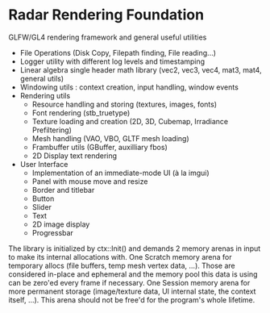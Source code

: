 # Radar Rendering Foundation
GLFW/GL4 rendering framework and general useful utilities

- File Operations (Disk Copy, Filepath finding, File reading...)
- Logger utility with different log levels and timestamping
- Linear algebra single header math library (vec2, vec3, vec4, mat3, mat4, general utils)
- Windowing utils : context creation, input handling, window events
- Rendering utils
    - Resource handling and storing (textures, images, fonts)
    - Font rendering (stb_truetype)
    - Texture loading and creation (2D, 3D, Cubemap, Irradiance Prefiltering)
    - Mesh handling (VAO, VBO, GLTF mesh loading)
    - Frambuffer utils (GBuffer, auxilliary fbos)
    - 2D Display text rendering
- User Interface
    - Implementation of an immediate-mode UI (à la imgui)
    - Panel with mouse move and resize
    - Border and titlebar
    - Button
    - Slider
    - Text
    - 2D image display
    - Progressbar

The library is initialized by ctx::Init() and demands 2 memory arenas in input to make its internal allocations with.
One Scratch memory arena for temporary allocs (file buffers, temp mesh vertex data, ...). Those are considered in-place
and ephemeral and the memory pool this data is using can be zero'ed every frame if necessary.
One Session memory arena for more permanent storage (image/texture data, UI internal state, the context itself, ...).
This arena should not be free'd for the program's whole lifetime.


